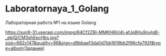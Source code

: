 # Laboratornaya_1_Golang
Лабораторная работа №1 на языке Golang

https://sun9-31.userapi.com/impg/64Cf2ZBl-MMKH6jU4l-afJq8Hu9ovIgB-_ebjQ/CM3shEecHbs.jpg?size=682x147&quality=96&sign=d9bbaef3da0d7bb1619bb2f96cfa792f&type=album(Задание)
